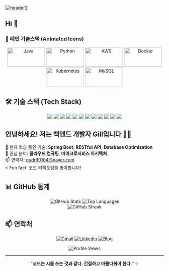 ![header2](https://github.com/user-attachments/assets/44bffcdb-88ac-4c6f-b6e4-cc223fdf1037)
## Hi 👋


### 🌟 메인 기술스택 (Animated Icons)
<div align="center">
  <img src="https://techstack-generator.vercel.app/java-icon.svg" alt="Java" width="120" height="60" />
  <img src="https://techstack-generator.vercel.app/python-icon.svg" alt="Python" width="120" height="60" />
  <img src="https://techstack-generator.vercel.app/aws-icon.svg" alt="AWS" width="120" height="60" />
  <img src="https://techstack-generator.vercel.app/docker-icon.svg" alt="Docker" width="120" height="60" />
  <img src="https://techstack-generator.vercel.app/kubernetes-icon.svg" alt="Kubernetes" width="120" height="60" />
  <img src="https://techstack-generator.vercel.app/mysql-icon.svg" alt="MySQL" width="120" height="60" />
</div>

## 🛠️ 기술 스택 (Tech Stack)

<p align="center">
  <img src="https://img.shields.io/badge/Java-007396?style=for-the-badge&logo=java&logoColor=white"/>
  <img src="https://img.shields.io/badge/JavaScript-F7DF1E?style=for-the-badge&logo=javascript&logoColor=black"/>
  <img src="https://img.shields.io/badge/Python-3776AB?style=for-the-badge&logo=python&logoColor=white"/>
  <img src="https://img.shields.io/badge/Spring-6DB33F?style=for-the-badge&logo=spring&logoColor=white"/>
  <img src="https://img.shields.io/badge/Spring Boot-6DB33F?style=for-the-badge&logo=springboot&logoColor=white"/>
  <img src="https://img.shields.io/badge/MySQL-4479A1?style=for-the-badge&logo=mysql&logoColor=white"/>
  <img src="https://img.shields.io/badge/Oracle-F80000?style=for-the-badge&logo=oracle&logoColor=white"/>
  <img src="https://img.shields.io/badge/AWS-232F3E?style=for-the-badge&logo=amazonaws&logoColor=white"/>
  <img src="https://img.shields.io/badge/Docker-2496ED?style=for-the-badge&logo=docker&logoColor=white"/>
  <img src="https://img.shields.io/badge/Kubernetes-326CE5?style=for-the-badge&logo=kubernetes&logoColor=white"/>
  <img src="https://img.shields.io/badge/Linux-FCC624?style=for-the-badge&logo=linux&logoColor=black"/>
  <img src="https://img.shields.io/badge/Ubuntu-E95420?style=for-the-badge&logo=ubuntu&logoColor=white"/>
</p>



## 안녕하세요! 저는 백엔드 개발자 Gill입니다 👨‍💻

💼 현재 학습 중인 기술: **Spring Boot**, **RESTful API**, **Database Optimization**  
🌱 관심 분야: **클라우드 컴퓨팅**, **마이크로서비스 아키텍처**  
📫 연락처: qudrlf0104@naver.com  
⚡ Fun fact: 코드 리팩토링을 좋아합니다!

## 📊 GitHub 통계

<div align="center">
  <img src="https://github-readme-stats.vercel.app/api?username=Gill010147&show_icons=true&theme=tokyonight" alt="GitHub Stats" />
  <img src="https://github-readme-stats.vercel.app/api/top-langs/?username=Gill010147&layout=compact&theme=tokyonight" alt="Top Languages" />
</div>

<div align="center">
  <img src="https://streak-stats.demolab.com/?user=Gill010147&theme=tokyonight" alt="GitHub Streak" />
</div>

## 📫 연락처

<div align="center">
  
[![Gmail](https://img.shields.io/badge/Gmail-d14836?style=for-the-badge&logo=Gmail&logoColor=white&link=mailto:your-email@gmail.com)](mailto:your-email@gmail.com)
[![LinkedIn](https://img.shields.io/badge/LinkedIn-0077B5?style=for-the-badge&logo=linkedin&logoColor=white&link=https://linkedin.com/in/yourprofile)](https://linkedin.com/in/yourprofile)
[![Blog](https://img.shields.io/badge/Blog-FF5722?style=for-the-badge&logo=blogger&logoColor=white&link=https://your-blog.com)](https://your-blog.com)

</div>

<div align="center">
  
![Profile Views](https://komarev.com/ghpvc/?username=Gill010147&color=blueviolet)

</div>

---

<div align="center">
  
**"코드는 시를 쓰는 것과 같다. 간결하고 아름다워야 한다."** ✨

</div>


<!--
**Gill010147/Gill010147** is a ✨ _special_ ✨ repository because its `README.md` (this file) appears on your GitHub profile.

Here are some ideas to get you started:

- 🔭 I’m currently working on ...
- 🌱 I’m currently learning ...
- 👯 I’m looking to collaborate on ...
- 🤔 I’m looking for help with ...
- 💬 Ask me about ...
- 📫 How to reach me: ...
- 😄 Pronouns: ...
- ⚡ Fun fact: ...
-->
